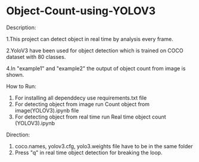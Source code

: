# Object-Count-using-YOLOV3

Description:

1.This project can detect object in real time by analysis every frame. 

2.YoloV3 have been used for object detection which is trained on COCO dataset with 80 classes.

4.In "example1" and "example2"  the output of object count from image is shown.



How to Run:
1. For installing all dependdecy use requirements.txt file
2. For detecting object from image run Count object from image(YOLOV3).ipynb file
3. For detecting object from real time run Real time object count (YOLOV3).ipynb


Direction:
1. coco.names, yolov3.cfg, yolo3.weights file have to be in the same folder
2. Press "q"  in  real time object detection for breaking the loop.
